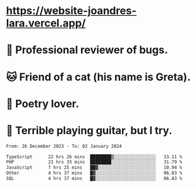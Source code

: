# https://website-joandres-lara.vercel.app/
# 🐛 Professional reviewer of bugs.
# 🐱 Friend of a cat (his name is Greta).
# 📜 Poetry lover.
# 🎸 Terrible playing guitar, but I try.

<!--START_SECTION:waka-->

```txt
From: 26 December 2023 - To: 02 January 2024

TypeScript      22 hrs 26 mins  ████████▒░░░░░░░░░░░░░░░░   33.11 %
PHP             21 hrs 33 mins  ████████░░░░░░░░░░░░░░░░░   31.79 %
JavaScript      7 hrs 25 mins   ██▓░░░░░░░░░░░░░░░░░░░░░░   10.94 %
Other           4 hrs 37 mins   █▓░░░░░░░░░░░░░░░░░░░░░░░   06.83 %
SQL             4 hrs 37 mins   █▓░░░░░░░░░░░░░░░░░░░░░░░   06.83 %
```

<!--END_SECTION:waka-->
